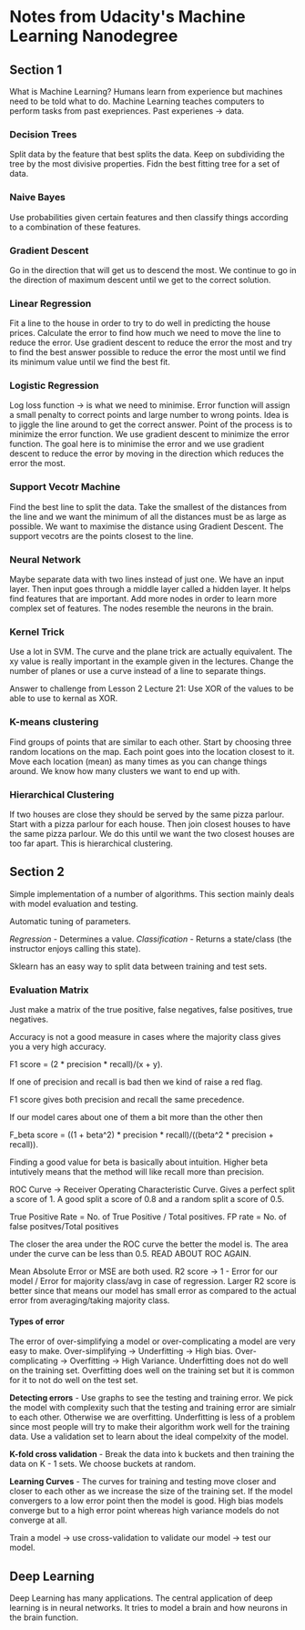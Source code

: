 # Notes from Udacity's Machine Learning Nanodegree

## Section 1

What is Machine Learning? Humans learn from experience but machines need to be told what to do. Machine Learning teaches computers to perform tasks from past exepriences. Past experienes -> data.

### Decision Trees

Split data by the feature that best splits the data. Keep on subdividing the tree by the most divisive properties. Fidn the best fitting tree for a set of data. 

### Naive Bayes

Use probabilities given certain features and then classify things according to a combination of these features.

### Gradient Descent

Go in the direction that will get us to descend the most. We continue to go in the direction of maximum descent until we get to the correct solution.


### Linear Regression

Fit a line to the house in order to try to do well in predicting the house prices. Calculate the error to find how much we need to move the line to reduce the error. Use gradient descent to reduce the error the most and try to find the best answer possible to reduce the error the most until we find its minimum value until we find the best fit.

### Logistic Regression

Log loss function -> is what we need to minimise. Error function will assign a small penalty to correct points and large number to wrong points. Idea is to jiggle the line around to get the correct answer. Point of the process is to minimize the error function. We use gradient descent to minimize the error function. The goal here is to minimise the error and we use gradient descent to reduce the error by moving in the direction which reduces the error the most.

### Support Vecotr Machine

Find the best line to split the data. Take the smallest of the distances from the line and we want the minimum of all the distances must be as large as possible. We want to maximise the distance using Gradient Descent. The support vecotrs are the points closest to the line.

### Neural Network

Maybe separate data with two lines instead of just one. We have an input layer. Then input goes through a middle layer called a hidden layer. It helps find features that are important. Add more nodes in order to learn more complex set of features. The nodes resemble the neurons in the brain. 

### Kernel Trick

Use a lot in SVM. The curve and the plane trick are actually equivalent. The xy value is really important in the example given in the lectures. Change the number of planes or use a curve instead of a line to separate things.

Answer to challenge from Lesson 2 Lecture 21: Use XOR of the values to be able to use to kernal as XOR.

### K-means clustering

Find groups of points that are similar to each other. Start by choosing three random locations on the map. Each point goes into the location closest to it. Move each location (mean) as many times as you can change things around. We know how many clusters we want to end up with.

### Hierarchical Clustering

If two houses are close they should be served by the same pizza parlour. Start with a pizza parlour for each house. Then join closest houses to have the same pizza parlour. We do this until we want the two closest houses are too far apart. This is hierarchical clustering.


## Section 2

Simple implementation of a number of algorithms. This section mainly deals with model evaluation and testing.

Automatic tuning of parameters.

_Regression -_ Determines a value.
_Classification -_ Returns a state/class (the instructor enjoys calling this state).

Sklearn has an easy way to split data between training and test sets.

### Evaluation Matrix

Just make a matrix of the true positive, false negatives, false positives, true negatives.

Accuracy is not a good measure in cases where the majority class gives you a very high accuracy.

F1 score = (2 * precision * recall)/(x + y).

If one of precision and recall is bad then we kind of raise a red flag.

F1 score gives both precision and recall the same precedence. 

If our model cares about one of them a bit more than the other then 

F_beta score = ((1 + beta^2) * precision * recall)/((beta^2 * precision + recall)).

Finding a good value for beta is basically about intuition. Higher beta intutively means that the method will like recall more than precision.

ROC Curve -> Receiver Operating Characteristic Curve. Gives a perfect split a score of 1. A good split a score of 0.8 and a random split a score of 0.5.

True Positive Rate = No. of True Positive / Total positives.
FP rate = No. of false positves/Total positives

The closer the area under the ROC curve the better the model is. The area under the curve can be less than 0.5. READ ABOUT ROC AGAIN.

Mean Absolute Error or MSE are both used. R2 score -> 1 - Error for our model / Error for majority class/avg in case of regression. Larger R2 score is better since that means our model has small error as compared to the actual error from averaging/taking majority class.

#### Types of error

The error of over-simplifying a model or over-complicating a model are very easy to make. Over-simplifying -> Underfitting -> High bias. Over-complicating -> Overfitting -> High Variance. Underfitting does not do well on the training set. Overfitting does well on the training set but it is common for it to not do well on the test set.

**Detecting errors** - Use graphs to see the testing and training error. We pick the model with complexity such that the testing and training error are simialr to each other. Otherwise we are overfitting. Underfitting is less of a problem since most people will try to make their algorithm work well for the training data. Use a validation set to learn about the ideal compelxity of the model.

**K-fold cross validation** - Break the data into k buckets and then training the data on K - 1 sets. We choose buckets at random.

**Learning Curves** - The curves for training and testing move closer and closer to each other as we increase the size of the training set. If the model convergers to a low error point then the model is good. High bias models converge but to a high error point whereas high variance models do not converge at all. 

Train a model -> use cross-validation to validate our model -> test our model.



## Deep Learning

Deep Learning has many applications. The central application of deep learning is in neural networks. It tries to model a brain and how neurons in the brain function. 


